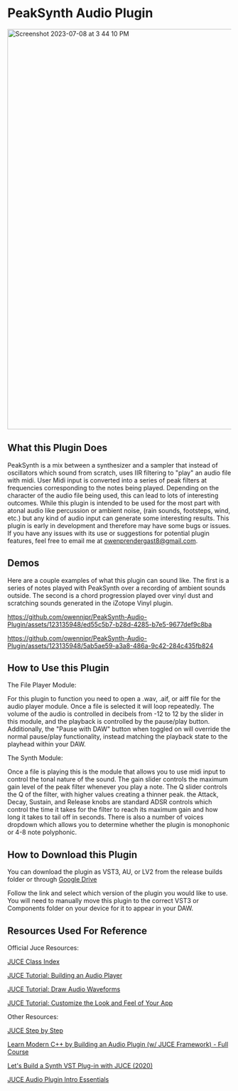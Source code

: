 # PeakSynth Audio Plugin

<img width="900" alt="Screenshot 2023-07-08 at 3 44 10 PM" src="https://github.com/owennjpr/JucePeakSynth/assets/123135948/d4031d3a-0dfd-43bf-8c78-fa4c92a39e17">

## What this Plugin Does

PeakSynth is a mix between a synthesizer and a sampler that instead of oscillators which sound from scratch, uses IIR filtering to "play" an audio file with midi. User Midi input is converted into a series of peak filters at frequencies corresponding to the notes being played. Depending on the character of the audio file being used, this can lead to lots of interesting outcomes. While this plugin is intended to be used for the most part with atonal audio like percussion or ambient noise, (rain sounds, footsteps, wind, etc.) but any kind of audio input can generate some interesting results. This plugin is early in development and therefore may have some bugs or issues. If you have any issues with its use or suggestions for potential plugin features, feel free to email me at owenprendergast8@gmail.com.

## Demos

Here are a couple examples of what this plugin can sound like. The first is a series of notes played with PeakSynth over a recording of ambient sounds outside. The second is a chord progression played over vinyl dust and scratching sounds generated in the iZotope Vinyl plugin.


https://github.com/owennjpr/PeakSynth-Audio-Plugin/assets/123135948/ed55c5b7-b28d-4285-b7e5-9677def9c8ba


https://github.com/owennjpr/PeakSynth-Audio-Plugin/assets/123135948/5ab5ae59-a3a8-486a-9c42-284c435fb824


## How to Use this Plugin

The File Player Module:

For this plugin to function you need to open a .wav, .aif, or aiff file for the audio player module. Once a file is selected it will loop repeatedly. The volume of the audio is controlled in decibels from -12 to 12 by the slider in this module, and the playback is controlled by the pause/play button. Additionally, the "Pause with DAW" button when toggled on will override the normal pause/play functionality, instead matching the playback state to the playhead within your DAW.

The Synth Module:

Once a file is playing this is the module that allows you to use midi input to control the tonal nature of the sound. The gain slider controls the maximum gain level of the peak filter whenever you play a note. The Q slider controls the Q of the filter, with higher values creating a thinner peak. the Attack, Decay, Sustain, and Release knobs are standard ADSR controls which control the time it takes for the filter to reach its maximum gain and how long it takes to tail off in seconds. There is also a number of voices dropdown which allows you to determine whether the plugin is monophonic or 4-8 note polyphonic. 

## How to Download this Plugin

You can download the plugin as VST3, AU, or LV2 from the release builds folder or through [Google Drive](https://drive.google.com/drive/folders/1ghIPKx0kRZkyaEUP4X4Qwysitcfxb0YX?usp=sharing)

Follow the link and select which version of the plugin you would like to use. You will need to manually move this plugin to the correct VST3 or Components folder on your device for it to appear in your DAW.


## Resources Used For Reference

Official Juce Resources:

[JUCE Class Index](https://docs.juce.com/master/index.html)

[JUCE Tutorial: Building an Audio Player](https://docs.juce.com/master/tutorial_playing_sound_files.html)

[JUCE Tutorial: Draw Audio Waveforms](https://docs.juce.com/master/tutorial_audio_thumbnail.html)

[JUCE Tutorial: Customize the Look and Feel of Your App](https://docs.juce.com/master/tutorial_look_and_feel_customisation.html)


Other Resources:

[JUCE Step by Step](https://jucestepbystep.wordpress.com/)

[Learn Modern C++ by Building an Audio Plugin (w/ JUCE Framework) - Full Course](https://www.youtube.com/watch?v=i_Iq4_Kd7Rc)

[Let's Build a Synth VST Plug-in with JUCE (2020)](https://www.youtube.com/playlist?list=PLLgJJsrdwhPwJimt5vtHtNmu63OucmPck)

[JUCE Audio Plugin Intro Essentials](https://www.youtube.com/playlist?list=PL7Ysno2nO-6JVw5dTSYCmxdvxFS42kuve)
